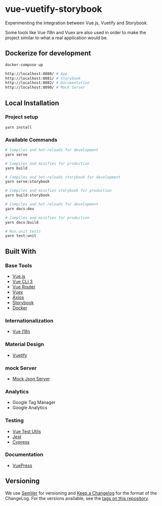 # vue-vuetify-storybook
Experimenting the integration between Vue.js, Vuetify and Storybook.

Some tools like Vue I18n and Vuex are also used in order to make the project similar
to what a real application would be.

## Dockerize for development

``` bash
docker-compose up

http://localhost:8080/ # App
http://localhost:8081/ # Storybook
http://localhost:8082/ # Documentation
http://localhost:8090/ # Mock Server
```

## Local Installation

### Project setup
```
yarn install
```

### Available Commands

``` bash
# Compiles and hot-reloads for development
yarn serve

# Compiles and minifies for production
yarn build

# Compiles and hot-reloads storybook for development
yarn serve:storybook

# Compiles and minifies storybook for production
yarn build:storybook

# Compiles and hot-reloads for development
yarn docs:dev

# Compiles and minifies for production
yarn docs:build

# Run unit tests
yarn test:unit
```

## Built With
### Base Tools
- [Vue.js](https://vuejs.org/)
- [Vue CLI 3](https://cli.vuejs.org/guide/)
- [Vue Router](https://router.vuejs.org/)
- [Vuex](https://vuex.vuejs.org/)
- [Axios](https://github.com/axios/axios)
- [Storybook](https://storybook.js.org/)
- [Docker](https://www.docker.com/)

### Internationalization
- [Vue I18n](https://kazupon.github.io/vue-i18n/)

### Material Design
- [Vuetify](https://vuetifyjs.com/en/)

### mock Server
- [Mock Json Server](https://github.com/typicode/json-server)

### Analytics
- Google Tag Manager
- Google Analytics

### Testing
- [Vue Test Utils](https://vue-test-utils.vuejs.org/)
- [Jest](https://jestjs.io/)
- [Cypress](https://www.cypress.io/)

### Documentation
- [VuePress](https://vuepress.vuejs.org/)

## Versioning

We use [SemVer](http://semver.org/) for versioning and [Keep a Changelog](http://keepachangelog.com/) for the format of the ChangeLog. For the versions available, see the [tags on this repository](https://github.com/jsilva-pt/vue-vuetify-storybook/tags).
